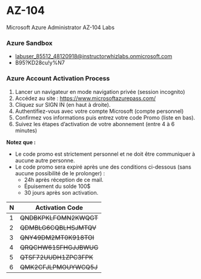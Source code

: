 # AZ-104
Microsoft Azure Administrator AZ-104 Labs

### Azure Sandbox

* labuser_85512_48120918@instructorwhizlabs.onmicrosoft.com
* B95?KD28cu!y%N7

### Azure Account Activation Process

1. Lancer un navigateur en mode navigation privée (session incognito)
2. Accédez au site : https://www.microsoftazurepass.com/
3. Cliquez sur SIGN IN (en haut à droite).
4. Authentifiez-vous avec votre compte Microsoft (compte personnel)
5. Confirmez vos informations puis entrez votre code Promo (liste en bas).
6. Suivez les étapes d’activation de votre abonnement (entre 4 à 6 minutes)

**Notez que :**
* Le code promo est strictement personnel et ne doit être communiquer à aucune autre personne.
* Le code promo sera expiré après une des conditions ci-dessous (sans aucune possibilité de le prolonger) :
   * 24h après réception de ce mail.
   * Épuisement du solde 100$
   * 30 jours après son activation.

N  | Activation Code
------------- | -------------
1  | ~~QNDBKPKLFOMN2KWQGT~~
2 |  ~~QDMBLG6CQBLHSJMTQV~~
3 |  ~~QNY49DM2MT0K918TOI~~
4 |  ~~QRQCHW61SFHGJJBWUG~~
5 |  ~~QTSF72UUDH1ZPC3FPK~~
6 |  ~~QMK2CFJLPMOUYWCQ5J~~

